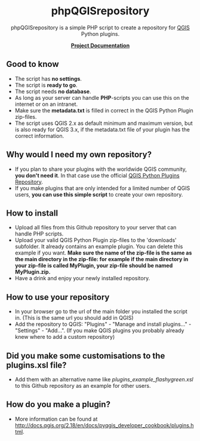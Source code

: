 <h1 align="center">phpQGISrepository</h1>
<p align="center">
phpQGISrepository is a simple PHP script to create a repository for <a href="http://qgis.org">QGIS</a> Python plugins.
</p>
<p align="center">
<b><a href="http://mstuyts.github.io/phpQGISrepository/">Project Documentation</a></b>
</p>

## Good to know
* The script has **no settings**.
* The script is **ready to go**.
* The script needs **no database**.
* As long as your server can handle **PHP**-scripts you can use this on the internet or on an intranet.
* Make sure the **metadata.txt** is filled in correct in the QGIS Python Plugin zip-files.
* The script uses QGIS 2.x as default minimum and maximum version, but is also ready for QGIS 3.x, if the metadata.txt file of your plugin has the correct information.

## Why would I need my own repository?
* If you plan to share your plugins with the worldwide QGIS community, **you don't need it**. In that case use the official [QGIS Python Plugins Repository](https://plugins.qgis.org/plugins/plugins.xml).
* If you make plugins that are only intended for a limited number of QGIS users, **you can use this simple script** to create your own repository. 

## How to install
* Upload all files from  this Github repository to your server that can handle PHP scripts.
* Upload your valid QGIS Python Plugin zip-files to the 'downloads' subfolder. It already contains an example plugin. You can delete this example if you want. **Make sure the name of the zip-file is the same as the main directory in the zip-file: for example if the main directory in your zip-file is called MyPlugin, your zip-file should be named MyPlugin.zip.**
* Have a drink and enjoy your newly installed repository.

## How to use your repository
* In your browser go to the url of the main folder you installed the script in. (This is the same url you should add in QGIS)
* Add the repository to QGIS: "Plugins" - "Manage and install plugins..." - "Settings" - "Add...". (If you make QGIS plugins you probably already knew where to add a custom repository)

## Did you make some customisations to the plugins.xsl file?
* Add them with an alternative name like *plugins_example_flashygreen.xsl* to this Github repository as an example for other users.

## How do you make a plugin?
* More information can be found at http://docs.qgis.org/2.18/en/docs/pyqgis_developer_cookbook/plugins.html.

